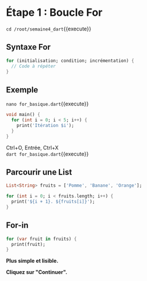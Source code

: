 # Étape 1 : Boucle For

`cd /root/semaine4_dart`{{execute}}

## Syntaxe For

```dart
for (initialisation; condition; incrémentation) {
  // Code à répéter
}
```

## Exemple

`nano for_basique.dart`{{execute}}

```dart
void main() {
  for (int i = 0; i < 5; i++) {
    print('Itération $i');
  }
}
```

Ctrl+O, Entrée, Ctrl+X  
`dart for_basique.dart`{{execute}}

## Parcourir une List

```dart
List<String> fruits = ['Pomme', 'Banane', 'Orange'];

for (int i = 0; i < fruits.length; i++) {
  print('${i + 1}. ${fruits[i]}');
}
```

## For-in

```dart
for (var fruit in fruits) {
  print(fruit);
}
```

**Plus simple et lisible.**

**Cliquez sur "Continuer".**

